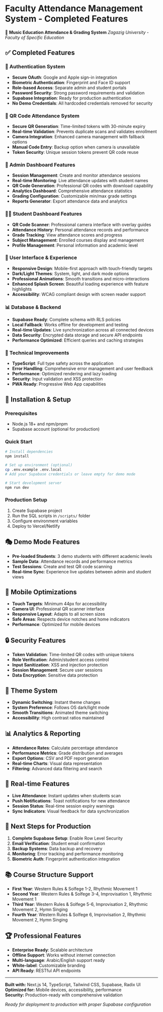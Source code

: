 # Faculty Attendance Management System - Completed Features

🎵 **Music Education Attendance & Grading System**
*Zagazig University - Faculty of Specific Education*

## ✅ Completed Features

### 🔐 Authentication System
- **Secure OAuth**: Google and Apple sign-in integration
- **Biometric Authentication**: Fingerprint and Face ID support
- **Role-based Access**: Separate admin and student portals
- **Password Security**: Strong password requirements and validation
- **Supabase Integration**: Ready for production authentication
- **No Demo Credentials**: All hardcoded credentials removed for security

### 📱 QR Code Attendance System
- **Secure QR Generation**: Time-limited tokens with 30-minute expiry
- **Real-time Validation**: Prevents duplicate scans and validates enrollment
- **Camera Integration**: Enhanced camera management with fallback options
- **Manual Code Entry**: Backup option when camera is unavailable
- **Token Security**: Unique session tokens prevent QR code reuse

### 🎯 Admin Dashboard Features
- **Session Management**: Create and monitor attendance sessions
- **Real-time Monitoring**: Live attendance updates with student names
- **QR Code Generation**: Professional QR codes with download capability
- **Analytics Dashboard**: Comprehensive attendance statistics
- **Grading Configuration**: Customizable min/max grade settings
- **Reports Generator**: Export attendance data and analytics

### 👨‍🎓 Student Dashboard Features
- **QR Code Scanner**: Professional camera interface with overlay guides
- **Attendance History**: Personal attendance records and performance
- **Grade Tracking**: View attendance scores and progress
- **Subject Management**: Enrolled courses display and management
- **Profile Management**: Personal information and academic level

### 🎨 User Interface & Experience
- **Responsive Design**: Mobile-first approach with touch-friendly targets
- **Dark/Light Themes**: System, light, and dark mode options
- **Professional Animations**: Smooth transitions and micro-interactions
- **Enhanced Splash Screen**: Beautiful loading experience with feature highlights
- **Accessibility**: WCAG compliant design with screen reader support

### 📊 Database & Backend
- **Supabase Ready**: Complete schema with RLS policies
- **Local Fallback**: Works offline for development and testing
- **Real-time Updates**: Live synchronization across all connected devices
- **Data Security**: Encrypted data storage and secure API endpoints
- **Performance Optimized**: Efficient queries and caching strategies

### 🔧 Technical Improvements
- **TypeScript**: Full type safety across the application
- **Error Handling**: Comprehensive error management and user feedback
- **Performance**: Optimized rendering and lazy loading
- **Security**: Input validation and XSS protection
- **PWA Ready**: Progressive Web App capabilities

## 🚀 Installation & Setup

### Prerequisites
- Node.js 18+ and npm/pnpm
- Supabase account (optional for production)

### Quick Start
```bash
# Install dependencies
npm install

# Set up environment (optional)
cp .env.example .env.local
# Add your Supabase credentials or leave empty for demo mode

# Start development server
npm run dev
```

### Production Setup
1. Create Supabase project
2. Run the SQL scripts in `/scripts/` folder
3. Configure environment variables
4. Deploy to Vercel/Netlify

## 🎭 Demo Mode Features
- **Pre-loaded Students**: 3 demo students with different academic levels
- **Sample Data**: Attendance records and performance metrics
- **Test Sessions**: Create and test QR code scanning
- **Real-time Sync**: Experience live updates between admin and student views

## 📱 Mobile Optimizations
- **Touch Targets**: Minimum 44px for accessibility
- **Camera UI**: Professional QR scanner interface
- **Responsive Layout**: Adapts to all screen sizes
- **Safe Areas**: Respects device notches and home indicators
- **Performance**: Optimized for mobile devices

## 🔒 Security Features
- **Token Validation**: Time-limited QR codes with unique tokens
- **Role Verification**: Admin/student access control
- **Input Sanitization**: XSS and injection protection
- **Session Management**: Secure user sessions
- **Data Encryption**: Sensitive data protection

## 🎨 Theme System
- **Dynamic Switching**: Instant theme changes
- **System Preference**: Follows OS dark/light mode
- **Smooth Transitions**: Animated theme switching
- **Accessibility**: High contrast ratios maintained

## 📊 Analytics & Reporting
- **Attendance Rates**: Calculate percentage attendance
- **Performance Metrics**: Grade distribution and averages
- **Export Options**: CSV and PDF report generation
- **Real-time Charts**: Visual data representation
- **Filtering**: Advanced data filtering and search

## 🔄 Real-time Features
- **Live Attendance**: Instant updates when students scan
- **Push Notifications**: Toast notifications for new attendance
- **Session Status**: Real-time session expiry warnings
- **Sync Indicators**: Visual feedback for data synchronization

## 🎯 Next Steps for Production
1. **Complete Supabase Setup**: Enable Row Level Security
2. **Email Verification**: Student email confirmation
3. **Backup Systems**: Data backup and recovery
4. **Monitoring**: Error tracking and performance monitoring
5. **Biometric Auth**: Fingerprint authentication integration

## 📚 Course Structure Support
- **First Year**: Western Rules & Solfege 1-2, Rhythmic Movement 1
- **Second Year**: Western Rules & Solfege 3-4, Improvisation 1, Rhythmic Movement 1
- **Third Year**: Western Rules & Solfege 5-6, Improvisation 2, Rhythmic Movement 2, Hymn Singing
- **Fourth Year**: Western Rules & Solfege 6, Improvisation 2, Rhythmic Movement 2, Hymn Singing

## 🏆 Professional Features
- **Enterprise Ready**: Scalable architecture
- **Offline Support**: Works without internet connection
- **Multi-language**: Arabic/English support ready
- **White-label**: Customizable branding
- **API Ready**: RESTful API endpoints

---

**Built with:** Next.js 14, TypeScript, Tailwind CSS, Supabase, Radix UI  
**Optimized for:** Mobile devices, accessibility, performance  
**Security:** Production-ready with comprehensive validation  

*Ready for deployment to production with proper Supabase configuration*